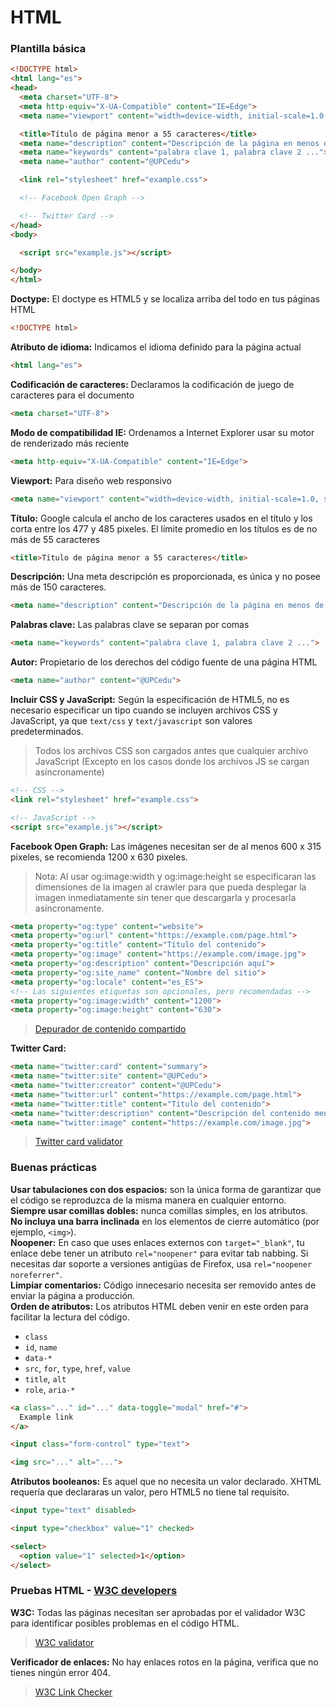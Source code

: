 # HTML

### Plantilla básica
```html
<!DOCTYPE html>
<html lang="es">
<head>
  <meta charset="UTF-8">
  <meta http-equiv="X-UA-Compatible" content="IE=Edge">
  <meta name="viewport" content="width=device-width, initial-scale=1.0, shrink-to-fit=no, viewport-fit=cover">

  <title>Título de página menor a 55 caracteres</title>
  <meta name="description" content="Descripción de la página en menos de 150 caracteres">
  <meta name="keywords" content="palabra clave 1, palabra clave 2 ...">
  <meta name="author" content="@UPCedu">

  <link rel="stylesheet" href="example.css">

  <!-- Facebook Open Graph -->

  <!-- Twitter Card -->
</head>
<body>

  <script src="example.js"></script>

</body>
</html>
```

**Doctype:**
El doctype es HTML5 y se localiza arriba del todo en tus páginas HTML
```html
<!DOCTYPE html>
```

**Atributo de idioma:**
Indicamos el idioma definido para la página actual
```html
<html lang="es">
```

**Codificación de caracteres:**
Declaramos la codificación de juego de caracteres para el documento
```html
<meta charset="UTF-8">
```

**Modo de compatibilidad IE:**
Ordenamos a Internet Explorer usar su motor de renderizado más reciente
```html
<meta http-equiv="X-UA-Compatible" content="IE=Edge">
```

**Viewport:**
Para diseño web responsivo
```html
<meta name="viewport" content="width=device-width, initial-scale=1.0, shrink-to-fit=no, viewport-fit=cover">
```

**Título:**
Google calcula el ancho de los caracteres usados en el título y los corta entre los 477 y 485 pixeles. El límite promedio en los títulos es de no más de 55 caracteres
```html
<title>Título de página menor a 55 caracteres</title>
```

**Descripción:**
Una meta descripción es proporcionada, es única y no posee más de 150 caracteres.
```html
<meta name="description" content="Descripción de la página en menos de 150 caracteres">
```

**Palabras clave:**
Las palabras clave se separan por comas
```html
<meta name="keywords" content="palabra clave 1, palabra clave 2 ...">
```

**Autor:**
Propietario de los derechos del código fuente de una página HTML
```html
<meta name="author" content="@UPCedu">
```

**Incluir CSS y JavaScript:**
Según la especificación de HTML5, no es necesario especificar un tipo cuando se incluyen archivos CSS y JavaScript, ya que `text/css` y `text/javascript` son valores predeterminados.
> Todos los archivos CSS son cargados antes que cualquier archivo JavaScript 
(Excepto en los casos donde los archivos JS se cargan asíncronamente)
```html
<!-- CSS -->
<link rel="stylesheet" href="example.css">

<!-- JavaScript -->
<script src="example.js"></script>
```

**Facebook Open Graph:** Las imágenes necesitan ser de al menos 600 x 315 pixeles, se recomienda 1200 x 630 pixeles.
> Nota: Al usar og:image:width y og:image:height se especificaran las dimensiones de la imagen al crawler para que pueda desplegar la imagen inmediatamente sin tener que descargarla y procesarla asíncronamente.
```html
<meta property="og:type" content="website">
<meta property="og:url" content="https://example.com/page.html">
<meta property="og:title" content="Título del contenido">
<meta property="og:image" content="https://example.com/image.jpg">
<meta property="og:description" content="Descripción aquí">
<meta property="og:site_name" content="Nombre del sitio">
<meta property="og:locale" content="es_ES">
<!-- Las siguientes etiquetas son opcionales, pero recomendadas -->
<meta property="og:image:width" content="1200">
<meta property="og:image:height" content="630">
```
> [Depurador de contenido compartido](https://developers.facebook.com/tools/debug/)

**Twitter Card:**
```html
<meta name="twitter:card" content="summary">
<meta name="twitter:site" content="@UPCedu">
<meta name="twitter:creator" content="@UPCedu">
<meta name="twitter:url" content="https://example.com/page.html">
<meta name="twitter:title" content="Título del contenido">
<meta name="twitter:description" content="Descripción del contenido menor a 200 caracteres">
<meta name="twitter:image" content="https://example.com/image.jpg">
```
> [Twitter card validator](https://cards-dev.twitter.com/validator)


### Buenas prácticas
**Usar tabulaciones con dos espacios:** son la única forma de garantizar que el código se reproduzca de la misma manera en cualquier entorno.  
**Siempre usar comillas dobles:** nunca comillas simples, en los atributos.  
**No incluya una barra inclinada** en los elementos de cierre automático (por ejemplo, `<img>`).  
**Noopener:** En caso que uses enlaces externos con `target="_blank"`, tu enlace debe tener un atributo `rel="noopener"` para evitar tab nabbing. Si necesitas dar soporte a versiones antigüas de Firefox, usa `rel="noopener noreferrer"`.  
**Limpiar comentarios:** Código innecesario necesita ser removido antes de enviar la página a producción.  
**Orden de atributos:** Los atributos HTML deben venir en este orden para facilitar la lectura del código.
- `class`
- `id`, `name`
- `data-*`
- `src`, `for`, `type`, `href`, `value`
- `title`, `alt`
- `role`, `aria-*`
```html
<a class="..." id="..." data-toggle="modal" href="#">
  Example link
</a>

<input class="form-control" type="text">

<img src="..." alt="...">
```
**Atributos booleanos:** Es aquel que no necesita un valor declarado. XHTML requería que declararas un valor, pero HTML5 no tiene tal requisito.
```html
<input type="text" disabled>

<input type="checkbox" value="1" checked>

<select>
  <option value="1" selected>1</option>
</select>
```

### Pruebas HTML - [W3C developers](https://www.w3.org/developers/tools/)
**W3C:** Todas las páginas necesitan ser aprobadas por el validador W3C para identificar posibles problemas en el código HTML.
> [W3C validator](https://validator.w3.org/)

**Verificador de enlaces:** No hay enlaces rotos en la página, verifica que no tienes ningún error 404.
> [W3C Link Checker](https://validator.w3.org/checklink)
